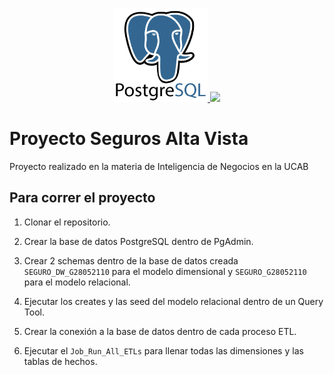 <p align="center">
  <a href="https://www.postgresql.org/" target="blank">
    <img src="https://raw.githubusercontent.com/devicons/devicon/master/icons/postgresql/postgresql-original-wordmark.svg" width="150" />
  </a>

  <a href="https://www.microsoft.com/es-es/power-platform/products/power-bi/desktop" target="blank">
    <img src="https://upload.wikimedia.org/wikipedia/commons/thumb/c/cf/New_Power_BI_Logo.svg/2048px-New_Power_BI_Logo.svg.png" width="150" />
  </a>
</p>

# Proyecto Seguros Alta Vista

Proyecto realizado en la materia de Inteligencia de Negocios en la UCAB

## Para correr el proyecto

1. Clonar el repositorio.

2. Crear la base de datos PostgreSQL dentro de PgAdmin.

3. Crear 2 schemas dentro de la base de datos creada ```SEGURO_DW_G28052110``` para el modelo dimensional y ```SEGURO_G28052110``` para el modelo relacional.

4. Ejecutar los creates y las seed del modelo relacional dentro de un Query Tool.

5. Crear la conexión a la base de datos dentro de cada proceso ETL.

6. Ejecutar el ```Job_Run_All_ETLs``` para llenar todas las dimensiones y las tablas de hechos.
   
